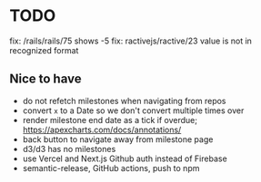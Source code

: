 # TODO

fix: /rails/rails/75 shows -5
fix: ractivejs/ractive/23 value is not in recognized format

## Nice to have

- do not refetch milestones when navigating from repos
- convert `x` to a Date so we don't convert multiple times over
- render milestone end date as a tick if overdue; https://apexcharts.com/docs/annotations/
- back button to navigate away from milestone page
- d3/d3 has no milestones
- use Vercel and Next.js Github auth instead of Firebase
- semantic-release, GitHub actions, push to npm
